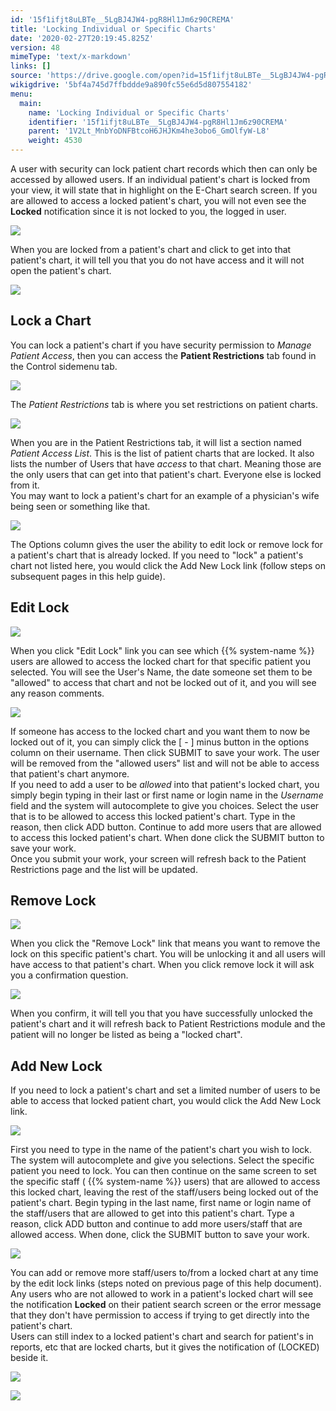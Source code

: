 ```yaml
---
id: '15f1ifjt8uLBTe__5LgBJ4JW4-pgR8Hl1Jm6z90CREMA'
title: 'Locking Individual or Specific Charts'
date: '2020-02-27T20:19:45.825Z'
version: 48
mimeType: 'text/x-markdown'
links: []
source: 'https://drive.google.com/open?id=15f1ifjt8uLBTe__5LgBJ4JW4-pgR8Hl1Jm6z90CREMA'
wikigdrive: '5bf4a745d7ffbddde9a890fc55e6d5d807554182'
menu:
  main:
    name: 'Locking Individual or Specific Charts'
    identifier: '15f1ifjt8uLBTe__5LgBJ4JW4-pgR8Hl1Jm6z90CREMA'
    parent: '1V2Lt_MnbYoDNFBtcoH6JHJKm4he3obo6_GmOlfyW-L8'
    weight: 4530
---
```

A user with security can lock patient chart records which then can only be accessed by allowed users. If an individual patient's chart is locked from your view, it will state that in highlight on the E-Chart search screen. If you are allowed to access a locked patient's chart, you will not even see the **Locked** notification since it is not locked to you, the logged in user.
  
![](../locking-individual-or-specific-charts.assets/100002010000045F00000195C5F78D70FFBA5944.png)  

When you are locked from a patient's chart and click to get into that patient's chart, it will tell you that you do not have access and it will not open the patient's chart.
  
![](../locking-individual-or-specific-charts.assets/10000201000003980000005D4A0149D3D532C404.png)  

  
## Lock a Chart  
  
You can lock a patient's chart if you have security permission to *Manage Patient Access*, then you can access the **Patient Restrictions** tab found in the Control sidemenu tab.
  
![](../locking-individual-or-specific-charts.assets/10000201000000E90000002DB46F0BF8D67F2FA3.png)  

The *Patient Restrictions* tab is where you set restrictions on patient charts.
  
![](../locking-individual-or-specific-charts.assets/100002010000055500000146E9C8B9A116A79F9B.png)  

When you are in the Patient Restrictions tab, it will list a section named *Patient Access List*. This is the list of patient charts that are locked. It also lists the number of Users that have *access* to that chart. Meaning those are the only users that can get into that patient's chart. Everyone else is locked from it.  
You may want to lock a patient's chart for an example of a physician's wife being seen or something like that.
  
![](../locking-individual-or-specific-charts.assets/10000201000004DF0000011278621F7944BFEE7D.png)  

The Options column gives the user the ability to edit lock or remove lock for a patient's chart that is already locked. If you need to "lock" a patient's chart not listed here, you would click the Add New Lock link (follow steps on subsequent pages in this help guide).
  
## Edit Lock  

  
![](../locking-individual-or-specific-charts.assets/10000201000004DF000001125BC8374CC90D6898.png)  

When you click "Edit Lock" link you can see which {{% system-name %}} users are allowed to access the locked chart for that specific patient you selected. You will see the User's Name, the date someone set them to be "allowed" to access that chart and not be locked out of it, and you will see any reason comments.
  
![](../locking-individual-or-specific-charts.assets/1000020100000268000000D61D4E36486EDAEEAD.png)  

If someone has access to the locked chart and you want them to now be locked out of it, you can simply click the [ - ] minus button in the options column on their username. Then click SUBMIT to save your work. The user will be removed from the "allowed users" list and will not be able to access that patient's chart anymore.  
If you need to add a user to be *allowed* into that patient's locked chart, you simply begin typing in their last or first name or login name in the *Username* field and the system will autocomplete to give you choices. Select the user that is to be allowed to access this locked patient's chart. Type in the reason, then click ADD button. Continue to add more users that are allowed to access this locked patient's chart. When done click the SUBMIT button to save your work.  
Once you submit your work, your screen will refresh back to the Patient Restrictions page and the list will be updated.
  
## Remove Lock  

  
![](../locking-individual-or-specific-charts.assets/10000201000004DF00000112019DF1656A73357F.png)  

When you click the "Remove Lock" link that means you want to remove the lock on this specific patient's chart. You will be unlocking it and all users will have access to that patient's chart. When you click remove lock it will ask you a confirmation question.
  
![](../locking-individual-or-specific-charts.assets/100002010000021000000046D6FFA1DCCB853B47.png)  

When you confirm, it will tell you that you have successfully unlocked the patient's chart and it will refresh back to Patient Restrictions module and the patient will no longer be listed as being a "locked chart".
  
## Add New Lock  
  
If you need to lock a patient's chart and set a limited number of users to be able to access that locked patient chart, you would click the Add New Lock link.
  
![](../locking-individual-or-specific-charts.assets/10000201000004DF00000112F780EB09E9BB585C.png)  

First you need to type in the name of the patient's chart you wish to lock. The system will autocomplete and give you selections. Select the specific patient you need to lock. You can then continue on the same screen to set the specific staff ( {{% system-name %}} users) that are allowed to access this locked chart, leaving the rest of the staff/users being locked out of the patient's chart. Begin typing in the last name, first name or login name of the staff/users that are allowed to get into this patient's chart. Type a reason, click ADD button and continue to add more users/staff that are allowed access. When done, click the SUBMIT button to save your work.
  
![](../locking-individual-or-specific-charts.assets/1000020100000285000000ABC47A92A679B1D92F.png)  

You can add or remove more staff/users to/from a locked chart at any time by the edit lock links (steps noted on previous page of this help document). Any users who are not allowed to work in a patient's locked chart will see the notification **Locked** on their patient search screen or the error message that they don't have permission to access if trying to get directly into the patient's chart.  
Users can still index to a locked patient's chart and search for patient's in reports, etc that are locked charts, but it gives the notification of (LOCKED) beside it.
  
![](../locking-individual-or-specific-charts.assets/100002010000017A00000113514A8D7A03905BBA.png)  
  
 ![](../locking-individual-or-specific-charts.assets/10000201000003F7000001027E74EE25D6EA0D76.png)  

